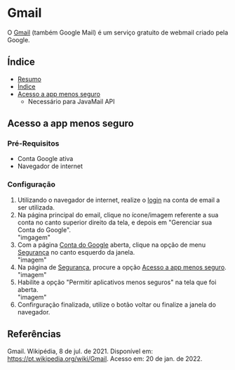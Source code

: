 # Gmail

O [Gmail](https://www.google.com/intl/pt-PT/gmail/about/) (também Google Mail) é um serviço gratuito de webmail criado pela Google.

## Índice

<!--ts-->
   * [Resumo](#Gmail) 
   * [Índice](#Índice) 
   * [Acesso a app menos seguro](#Acesso-a-app-menos-seguro)
       * Necessário para JavaMail API   	
<!--te-->

## Acesso a app menos seguro

### Pré-Requisitos

* Conta Google ativa
* Navegador de internet

### Configuração

1. Utilizando o navegador de internet, realize o [login](https://accounts.google.com/signin/v2/identifier?continue=https%3A%2F%2Fmail.google.com%2Fmail%2F&service=mail&sacu=1&rip=1&flowName=GlifWebSignIn&flowEntry=ServiceLogin) na conta de email a ser utilizada.
2. Na página principal do email, clique no ícone/imagem referente a sua conta no canto superior direito da tela, e depois em "Gerenciar sua Conta do Google".
   <br/>"imgagem"
4. Com a página [Conta do Google](https://myaccount.google.com/?utm_source=OGB&tab=mk&utm_medium=act&gar=1) aberta, clique na opção de menu [Segurança](https://myaccount.google.com/security?gar=1) no canto esquerdo da janela.
   <br/>"imagem"
5. Na página de [Segurança](https://myaccount.google.com/security?gar=1), procure a opção [Acesso a app menos seguro](https://myaccount.google.com/lesssecureapps?gar=1&pli=1&rapt=AEjHL4NNf0VQWaRxvm2IlwM5vc5G83so7W0dliS1992Y7nb6SyXoQo-YQBQwSucoWSh3-PwdRoSRAsxgn8ogJ3cSSXHkzk1PJQ).
   <br/>"imagem"
6. Habilite a opção "Permitir aplicativos menos seguros" na tela que foi aberta.
   <br/>"imagem"
7. Confirguração finalizada, utilize o botão voltar ou finalize a janela do navegador.     

## Referências

Gmail. Wikipédia, 8 de jul. de 2021. Disponível em: https://pt.wikipedia.org/wiki/Gmail. Acesso em: 20 de jan. de 2022.
